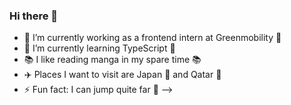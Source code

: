 ### Hi there 👋


- 🔭 I’m currently working as a frontend intern at Greenmobility 🔭
- 🌱 I’m currently learning TypeScript 🌱
- 📚 I like reading manga in my spare time 📚
- ✈️ Places I want to visit are Japan :mount_fuji: and Qatar :camel:
- ⚡ Fun fact: I can jump quite far :runner:
-->
